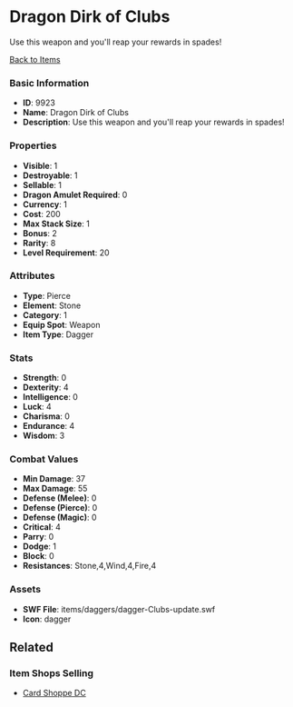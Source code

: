 # Dragon Dirk of Clubs

Use this weapon and you'll reap your rewards in spades!

[Back to Items](../items.md)

### Basic Information

- **ID**: 9923
- **Name**: Dragon Dirk of Clubs
- **Description**: Use this weapon and you&#039;ll reap your rewards in spades!

### Properties

- **Visible**: 1
- **Destroyable**: 1
- **Sellable**: 1
- **Dragon Amulet Required**: 0
- **Currency**: 1
- **Cost**: 200
- **Max Stack Size**: 1
- **Bonus**: 2
- **Rarity**: 8
- **Level Requirement**: 20

### Attributes

- **Type**: Pierce
- **Element**: Stone
- **Category**: 1
- **Equip Spot**: Weapon
- **Item Type**: Dagger

### Stats

- **Strength**: 0
- **Dexterity**: 4
- **Intelligence**: 0
- **Luck**: 4
- **Charisma**: 0
- **Endurance**: 4
- **Wisdom**: 3

### Combat Values

- **Min Damage**: 37
- **Max Damage**: 55
- **Defense (Melee)**: 0
- **Defense (Pierce)**: 0
- **Defense (Magic)**: 0
- **Critical**: 4
- **Parry**: 0
- **Dodge**: 1
- **Block**: 0
- **Resistances**: Stone,4,Wind,4,Fire,4

### Assets

- **SWF File**: items/daggers/dagger-Clubs-update.swf
- **Icon**: dagger

## Related

### Item Shops Selling

- [Card Shoppe DC](../item-shops/341-card-shoppe-dc.md)

